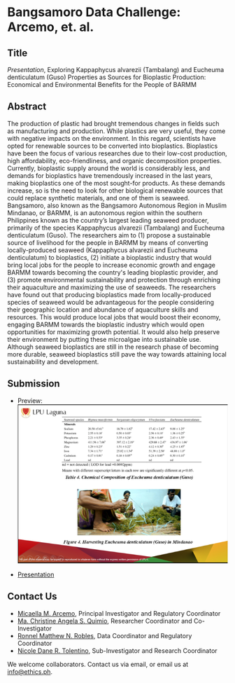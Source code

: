 # Bangsamoro Data Challenge: Arcemo, et. al.

## Title

*Presentation*, Exploring Kappaphycus alvarezii (Tambalang) and Eucheuma denticulatum (Guso) Properties as Sources for Bioplastic Production:  Economical and Environmental Benefits for the People of BARMM

## Abstract

The production of plastic had brought tremendous changes in fields such as manufacturing and production. While plastics are very useful, they come with negative impacts on the environment. In this regard, scientists have opted for renewable sources to be converted into bioplastics. Bioplastics have been the focus of various researches due to their low-cost production, high affordability, eco-friendliness, and organic decomposition properties. Currently, bioplastic supply around the world is considerably less, and demands for bioplastics have tremendously increased in the last years, making bioplastics one of the most sought-for products. As these demands increase, so is the need to look for other biological renewable sources that could replace synthetic materials, and one of them is seaweed. Bangsamoro, also known as the Bangsamoro Autonomous Region in Muslim Mindanao, or BARMM, is an autonomous region within the southern Philippines known as the country’s largest leading seaweed producer, primarily of the species Kappaphycus alvarezii (Tambalang) and Eucheuma denticulatum (Guso). The researchers aim to (1) propose a sustainable source of livelihood for the people in BARMM by means of converting locally-produced seaweed (Kappaphycus alvarezii and Eucheuma denticulatum) to bioplastics, (2) initiate a bioplastic industry that would bring local jobs for the people to increase economic growth and engage BARMM towards becoming the country's leading bioplastic provider, and (3) promote environmental sustainability and protection through enriching their aquaculture and maximizing the use of seaweeds. The researchers have found out that producing bioplastics made from locally-produced species of seaweed would be advantageous for the people considering their geographic location and abundance of aquaculture skills and resources. This would produce local jobs that would boost their economy, engaging BARMM towards the bioplastic industry which would open opportunities for maximizing growth potential. It would also help preserve their environment by putting these microalgae into sustainable use. Although seaweed bioplastics are still in the research phase of becoming more durable, seaweed bioplastics still pave the way towards attaining local sustainability and development.

## Submission
* Preview: 
![alt text](https://github.com/ethicsph/bangsamoro-data-challenge/blob/master/arcemo-et-al/preview.png "Seaweed")

* [Presentation](https://github.com/ethicsph/bangsamoro-data-challenge/blob/master/arcemo-et-al/Exploring%20Kappaphycus%20alvarezii%20(Tambalang)%20and%20Eucheuma%20denticulatum%20(Guso)%20Properties%20as%20Sources%20for%20Bioplastic%20Production%20%20Economical%20and%20Environmental%20Benefits%20for%20the%20Pe.pdf)

## Contact Us

* [Micaella M. Arcemo](mailto:arsenal.ivory@gmail.com), Principal Investigator and Regulatory Coordinator
* [Ma. Christine Angela S. Quimio](mailto:quimiochristine@gmail.com), Researcher Coordinator and Co-Investigator
* [Ronnel Matthew N. Robles](mailto:matthewnrobles@gmail.com), Data Coordinator and Regulatory Coordinator
* [Nicole Dane R. Tolentino](mailto:tolentinonicoledane@gmail.com), Sub-Investigator and Research Coordinator

We welcome collaborators. Contact us via email, or email us at info@ethics.ph.
